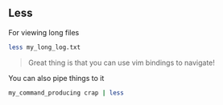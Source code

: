 
## Less
For viewing long files
```bash
less my_long_log.txt
```
> Great thing is that you can use vim bindings to navigate!

You can also pipe things to it
```bash
my_command_producing crap | less
```

